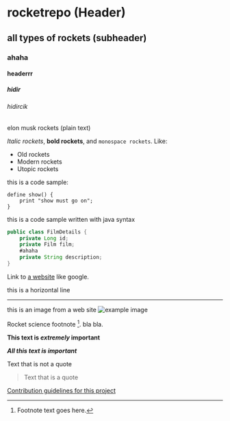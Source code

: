 # rocketrepo (Header)

## all types of rockets (subheader)

### ahaha

#### headerrr

##### hidir

###### hidircik

elon musk rockets (plain text)

*Italic rockets*, **bold rockets**, and `monospace rockets`. Like:

  * Old rockets
  * Modern rockets 
  * Utopic rockets

this is a code sample:
~~~
define show() {
    print "show must go on";
}
~~~

this is a code sample written with java syntax
~~~java
public class FilmDetails {
    private Long id;
    private Film film;
    #ahaha
    private String description;
}
~~~

Link to [a website](http://google.com) like google.

this is a horizontal line
***
this is an image from a web site
![example image](https://upload.wikimedia.org/wikipedia/commons/thumb/b/b4/The_Sun_by_the_Atmospheric_Imaging_Assembly_of_NASA%27s_Solar_Dynamics_Observatory_-_20100819.jpg/220px-The_Sun_by_the_Atmospheric_Imaging_Assembly_of_NASA%27s_Solar_Dynamics_Observatory_-_20100819.jpg "An exemplary image")

Rocket science footnote [^1].
bla bla.

**This text is _extremely_ important**

***All this text is important***

Text that is not a quote

> Text that is a quote

[Contribution guidelines for this project](docs/CONTRIBUTING.md)




[^1]: Footnote text goes here.
